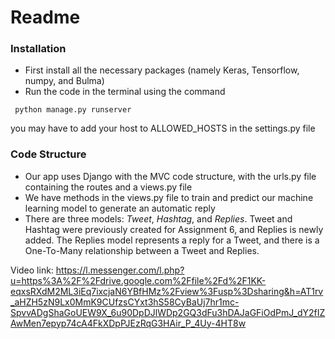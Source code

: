 # Readme
### **Installation**

* First install all the necessary packages (namely Keras, Tensorflow, numpy, and Bulma)
* Run the code in the terminal using the command 

```
 python manage.py runserver
```
you may have to add your host to ALLOWED_HOSTS in the settings.py file 

### **Code Structure**
* Our app uses Django with the MVC code structure, with the urls.py file containing the routes and a views.py file
* We have methods in the views.py file to train and predict our machine learning model to generate an automatic reply 
* There are three models: *Tweet*, *Hashtag*, and *Replies*. Tweet and Hashtag were previously created for Assignment 6, and Replies is newly added. The Replies model represents a reply for a Tweet, and there is a One-To-Many relationship between a Tweet and Replies. 

Video link: https://l.messenger.com/l.php?u=https%3A%2F%2Fdrive.google.com%2Ffile%2Fd%2F1KK-eqxsRXdM2ML3iEq7ixcjaN6YBfHMz%2Fview%3Fusp%3Dsharing&h=AT1rv_aHZH5zN9Lx0MmK9CUfzsCYxt3hS58CyBaUj7hr1mc-SpvvADgShaGoUEW9X_6u90DpDJlWDp2GQ3dFu3hDAJaGFiOdPmJ_dY2fIZAwMen7epyp74cA4FkXDpPJEzRqG3HAir_P_4Uy-4HT8w
